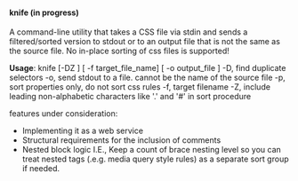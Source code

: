 #### knife (in progress)

A command-line utility that takes a CSS file via stdin and sends a filtered/sorted version to stdout or to an output file that is not the same as the source file. No in-place sorting of css files is supported!
 
**Usage**: knife [-DZ ] [ -f target_file_name] [ -o output_file ] 
-D, find duplicate selectors
-o, send stdout to a file. cannot be the name of the source file
-p, sort properties only, do not sort css rules
-f, target filename
-Z, include leading non-alphabetic characters like '.' and '#' in sort procedure

features under consideration:
+ Implementing it as a web service
+ Structural requirements for the inclusion of comments
+ Nested block logic
  I.E., Keep a count of brace nesting level so you can treat nested tags (.e.g. media query style rules) as a separate sort group if needed.
